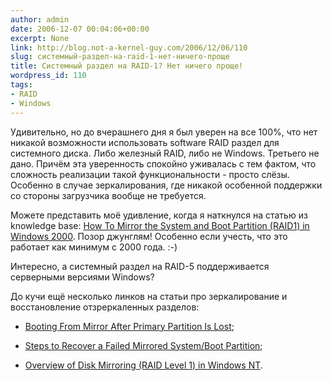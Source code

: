 ```yaml
---
author: admin
date: 2006-12-07 00:04:06+00:00
excerpt: None
link: http://blog.not-a-kernel-guy.com/2006/12/06/110
slug: системный-раздел-на-raid-1-нет-ничего-проще
title: Системный раздел на RAID-1? Нет ничего проще!
wordpress_id: 110
tags:
- RAID
- Windows
---
```


Удивительно, но до вчерашнего дня я был уверен на все 100%, что нет никакой возможности использовать software RAID раздел для системного диска. Либо железный RAID, либо не Windows. Третьего не дано. Причём эта уверенность спокойно уживалась с тем фактом, что сложность реализации такой функциональности - просто слёзы. Особенно в случае зеркалирования, где никакой особенной поддержки со стороны загрузчика вообще не требуется.

Можете представить моё удивление, когда я наткнулся на статью из knowledge base: [How To Mirror the System and Boot Partition (RAID1) in Windows 2000](http://support.microsoft.com/kb/302969/EN-US/). Позор джунглям! Особенно если учесть, что это работает как минимум с 2000 года. :-)

Интересно, а системный раздел на RAID-5 поддерживается серверными версиями Windows?

До кучи ещё несколько линков на статьи про зеркалирование и восстановление отзреркаленных разделов:

  * [Booting From Mirror After Primary Partition Is Lost](http://support.microsoft.com/kb/113977/EN-US/);

  * [Steps to Recover a Failed Mirrored System/Boot Partition](http://support.microsoft.com/kb/120227/EN-US/);

  * [Overview of Disk Mirroring (RAID Level 1) in Windows NT](http://support.microsoft.com/kb/114779/EN-US/).
